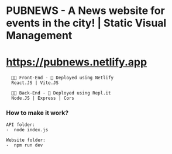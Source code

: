 # PUBNEWS - A News website for events in the city! | Static Visual Management
# https://pubnews.netlify.app

```
  👨‍💻 Front-End - 🚀 Deployed using Netlify
  React.JS | Vite.JS
```

```
  👨‍💻 Back-End - 🚀 Deployed using Repl.it
  Node.JS | Express | Cors
```

<h3>How to make it work?</h3>

```
API folder:
-  node index.js
```
```
Website folder:
-  npm run dev
```
